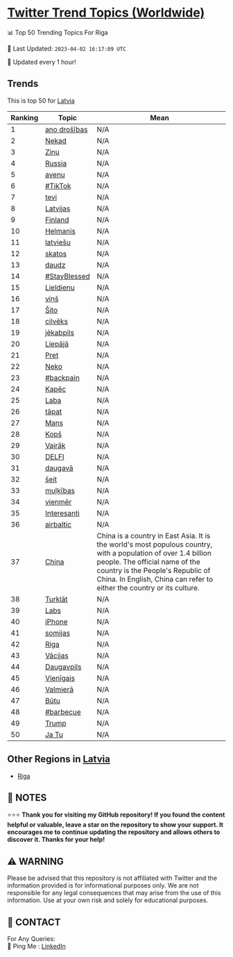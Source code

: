 [Twitter Trend Topics (Worldwide)](https://github.com/ErcinDedeoglu/Twitter-Trend-Topics)
==========


📊 Top 50 Trending Topics For Riga

📆 Last Updated: `2023-04-02 16:17:09 UTC`

🔧 Updated every 1 hour!


## Trends

This is top 50 for [Latvia](</Latvia>)

| Ranking | Topic | Mean |
| ------- | ------------ | ------------ |
| 1 | [ano drošības](http://twitter.com/search?q=ano+dro%c5%a1%c4%abbas) | N/A |
| 2 | [Nekad](http://twitter.com/search?q=Nekad) | N/A |
| 3 | [Zinu](http://twitter.com/search?q=Zinu) | N/A |
| 4 | [Russia](http://twitter.com/search?q=Russia) | N/A |
| 5 | [avenu](http://twitter.com/search?q=avenu) | N/A |
| 6 | [#TikTok](http://twitter.com/search?q=%23TikTok) | N/A |
| 7 | [tevi](http://twitter.com/search?q=tevi) | N/A |
| 8 | [Latvijas](http://twitter.com/search?q=Latvijas) | N/A |
| 9 | [Finland](http://twitter.com/search?q=Finland) | N/A |
| 10 | [Helmanis](http://twitter.com/search?q=Helmanis) | N/A |
| 11 | [latviešu](http://twitter.com/search?q=latvie%c5%a1u) | N/A |
| 12 | [skatos](http://twitter.com/search?q=skatos) | N/A |
| 13 | [daudz](http://twitter.com/search?q=daudz) | N/A |
| 14 | [#StayBlessed](http://twitter.com/search?q=%23StayBlessed) | N/A |
| 15 | [Lieldienu](http://twitter.com/search?q=Lieldienu) | N/A |
| 16 | [viņš](http://twitter.com/search?q=vi%c5%86%c5%a1) | N/A |
| 17 | [Šito](http://twitter.com/search?q=%c5%a0ito) | N/A |
| 18 | [cilvēks](http://twitter.com/search?q=cilv%c4%93ks) | N/A |
| 19 | [jēkabpils](http://twitter.com/search?q=j%c4%93kabpils) | N/A |
| 20 | [Liepājā](http://twitter.com/search?q=Liep%c4%81j%c4%81) | N/A |
| 21 | [Pret](http://twitter.com/search?q=Pret) | N/A |
| 22 | [Neko](http://twitter.com/search?q=Neko) | N/A |
| 23 | [#backpain](http://twitter.com/search?q=%23backpain) | N/A |
| 24 | [Kapēc](http://twitter.com/search?q=Kap%c4%93c) | N/A |
| 25 | [Laba](http://twitter.com/search?q=Laba) | N/A |
| 26 | [tāpat](http://twitter.com/search?q=t%c4%81pat) | N/A |
| 27 | [Mans](http://twitter.com/search?q=Mans) | N/A |
| 28 | [Kopš](http://twitter.com/search?q=Kop%c5%a1) | N/A |
| 29 | [Vairāk](http://twitter.com/search?q=Vair%c4%81k) | N/A |
| 30 | [DELFI](http://twitter.com/search?q=DELFI) | N/A |
| 31 | [daugavā](http://twitter.com/search?q=daugav%c4%81) | N/A |
| 32 | [šeit](http://twitter.com/search?q=%c5%a1eit) | N/A |
| 33 | [muļķības](http://twitter.com/search?q=mu%c4%bc%c4%b7%c4%abbas) | N/A |
| 34 | [vienmēr](http://twitter.com/search?q=vienm%c4%93r) | N/A |
| 35 | [Interesanti](http://twitter.com/search?q=Interesanti) | N/A |
| 36 | [airbaltic](http://twitter.com/search?q=airbaltic) | N/A |
| 37 | [China](http://twitter.com/search?q=China) | China is a country in East Asia. It is the world's most populous country, with a population of over 1.4 billion people. The official name of the country is the People's Republic of China. In English, China can refer to either the country or its culture. |
| 38 | [Turklāt](http://twitter.com/search?q=Turkl%c4%81t) | N/A |
| 39 | [Labs](http://twitter.com/search?q=Labs) | N/A |
| 40 | [iPhone](http://twitter.com/search?q=iPhone) | N/A |
| 41 | [somijas](http://twitter.com/search?q=somijas) | N/A |
| 42 | [Riga](http://twitter.com/search?q=Riga) | N/A |
| 43 | [Vācijas](http://twitter.com/search?q=V%c4%81cijas) | N/A |
| 44 | [Daugavpils](http://twitter.com/search?q=Daugavpils) | N/A |
| 45 | [Vienīgais](http://twitter.com/search?q=Vien%c4%abgais) | N/A |
| 46 | [Valmierā](http://twitter.com/search?q=Valmier%c4%81) | N/A |
| 47 | [Būtu](http://twitter.com/search?q=B%c5%abtu) | N/A |
| 48 | [#barbecue](http://twitter.com/search?q=%23barbecue) | N/A |
| 49 | [Trump](http://twitter.com/search?q=Trump) | N/A |
| 50 | [Ja Tu](http://twitter.com/search?q=Ja+Tu) | N/A |



## Other Regions in [Latvia](</Latvia>)

* [Riga](</Latvia/Riga.md>)



## 📝 NOTES

⭐⭐⭐ **Thank you for visiting my GitHub repository! If you found the content helpful or valuable, leave a star on the repository to show your support. It encourages me to continue updating the repository and allows others to discover it. Thanks for your help!**


## ⚠️ WARNING

Please be advised that this repository is not affiliated with Twitter and the information provided is for informational purposes only. We are not responsible for any legal consequences that may arise from the use of this information. Use at your own risk and solely for educational purposes.


## 📨 CONTACT

 For Any Queries:  
            🏓 Ping Me : [LinkedIn](https://www.linkedin.com/in/ercindedeoglu/)
